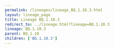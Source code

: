 ```yaml
---
permalink: /lineages/lineage_BQ.1.10.3.html
layout: lineage_page
title: Lineage BQ.1.10.3
redirect_to: ../lineage.html?lineage=BQ.1.10.3
lineage: BQ.1.10.3
parent: BQ.1.10
children: ['BQ.1.10.3']
---
```

